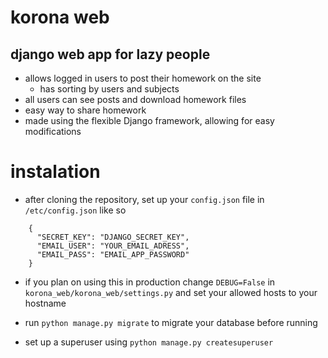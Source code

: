 # korona web

## django web app for lazy people

- allows logged in users to post their homework on the site
  - has sorting by users and subjects
- all users can see posts and download homework files
- easy way to share homework
- made using the flexible Django framework, allowing for easy modifications

# instalation

- after cloning the repository, set up your `config.json` file in `/etc/config.json` like so

```
    {
      "SECRET_KEY": "DJANGO_SECRET_KEY",
      "EMAIL_USER": "YOUR_EMAIL_ADRESS",
      "EMAIL_PASS": "EMAIL_APP_PASSWORD"
    }
```
- if you plan on using this in production change `DEBUG=False` in `korona_web/korona_web/settings.py` and set your allowed hosts to your hostname

- run `python manage.py migrate` to migrate your database before running
- set up a superuser using `python manage.py createsuperuser`
